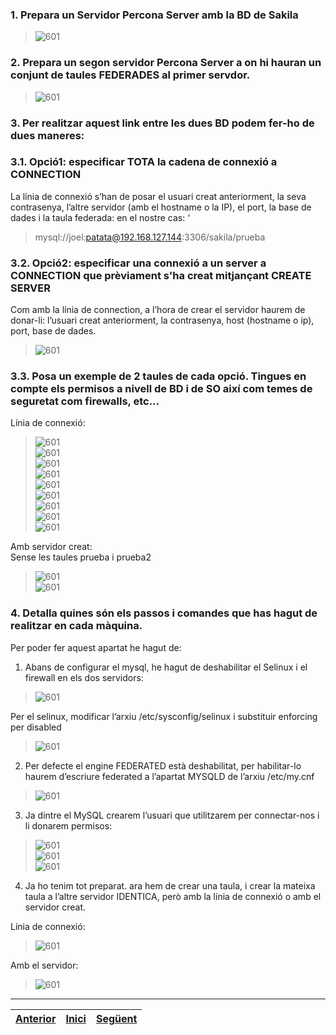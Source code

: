 ### 1. Prepara un Servidor Percona Server amb la BD de Sakila  
>  ![601](https://raw.githubusercontent.com/Josep88/MP10UF2-A3/master/img/exercici6/601.png)  

### 2. Prepara un segon servidor Percona Server a on hi hauran un conjunt de taules FEDERADES al primer servdor.  
>  ![601](https://raw.githubusercontent.com/Josep88/MP10UF2-A3/master/img/exercici6/602.png)  

### 3. Per realitzar aquest link entre les dues BD podem fer-ho de dues maneres:  
### 3.1. Opció1: especificar TOTA la cadena de connexió a CONNECTION 
La línia de connexió s’han de posar el usuari creat anteriorment, la seva contrasenya, l’altre servidor (amb el hostname o la IP), el port, la base de dades i la taula federada: en el nostre cas: ‘  
> mysql://joel:patata@192.168.127.144:3306/sakila/prueba  

### 3.2. Opció2: especificar una connexió a un server a CONNECTION que prèviament s'ha creat mitjançant CREATE SERVER  
Com amb la línia de connection, a l’hora de crear el servidor haurem de donar-li: l’usuari creat anteriorment, la contrasenya, host (hostname o ip), port, base de dades.
>  ![601](https://raw.githubusercontent.com/Josep88/MP10UF2-A3/master/img/exercici6/603.png)  

### 3.3. Posa un exemple de 2 taules de cada opció. Tingues en compte els permisos a nivell de BD i de SO així com temes de seguretat com firewalls, etc...  
Línia de connexió:  
>  ![601](https://raw.githubusercontent.com/Josep88/MP10UF2-A3/master/img/exercici6/604.png)  
>  ![601](https://raw.githubusercontent.com/Josep88/MP10UF2-A3/master/img/exercici6/605.png)  
>  ![601](https://raw.githubusercontent.com/Josep88/MP10UF2-A3/master/img/exercici6/606.png)  
>  ![601](https://raw.githubusercontent.com/Josep88/MP10UF2-A3/master/img/exercici6/607.png)  
>  ![601](https://raw.githubusercontent.com/Josep88/MP10UF2-A3/master/img/exercici6/608.png)  
>  ![601](https://raw.githubusercontent.com/Josep88/MP10UF2-A3/master/img/exercici6/609.png)  
>  ![601](https://raw.githubusercontent.com/Josep88/MP10UF2-A3/master/img/exercici6/610.png)  
>  ![601](https://raw.githubusercontent.com/Josep88/MP10UF2-A3/master/img/exercici6/611.png)  
>  ![601](https://raw.githubusercontent.com/Josep88/MP10UF2-A3/master/img/exercici6/612.png)  

Amb servidor creat:  
Sense les taules prueba i prueba2  
>  ![601](https://raw.githubusercontent.com/Josep88/MP10UF2-A3/master/img/exercici6/613.png)  
>  ![601](https://raw.githubusercontent.com/Josep88/MP10UF2-A3/master/img/exercici6/614.png)  

### 4. Detalla quines són els passos i comandes que has hagut de realitzar en cada màquina.  
Per poder fer aquest apartat he hagut de:  
1. Abans de configurar el mysql, he hagut de deshabilitar el Selinux i el firewall en els dos servidors:  
>  ![601](https://raw.githubusercontent.com/Josep88/MP10UF2-A3/master/img/exercici6/615.png)  

Per el selinux, modificar l’arxiu /etc/sysconfig/selinux i substituir enforcing per disabled  
>  ![601](https://raw.githubusercontent.com/Josep88/MP10UF2-A3/master/img/exercici6/616.png)  

2. Per defecte el engine FEDERATED està deshabilitat, per habilitar-lo haurem d’escriure federated a l’apartat MYSQLD de l’arxiu /etc/my.cnf  
>  ![601](https://raw.githubusercontent.com/Josep88/MP10UF2-A3/master/img/exercici6/617.png)  

3. Ja dintre el MySQL crearem l’usuari que utilitzarem per connectar-nos i li donarem permisos:
>  ![601](https://raw.githubusercontent.com/Josep88/MP10UF2-A3/master/img/exercici6/618.png)  
>  ![601](https://raw.githubusercontent.com/Josep88/MP10UF2-A3/master/img/exercici6/619.png)  
>  ![601](https://raw.githubusercontent.com/Josep88/MP10UF2-A3/master/img/exercici6/620.png)  

4. Ja ho tenim tot preparat. ara hem de crear una taula, i crear la mateixa taula a l’altre servidor IDENTICA, però amb la línia de connexió o amb el servidor creat.  

Línia de connexió:  
>  ![601](https://raw.githubusercontent.com/Josep88/MP10UF2-A3/master/img/exercici6/621.png)  

Amb el servidor:  
>  ![601](https://raw.githubusercontent.com/Josep88/MP10UF2-A3/master/img/exercici6/622.png)  


***
|[Anterior](https://github.com/Josep88/MP10UF2-A3/blob/master/Exercicis/exercici5.md)|[Inici](https://github.com/Josep88/MP10UF2-A3)|[Següent](https://github.com/Josep88/MP10UF2-A3/blob/master/Exercicis/exercici7.md)|
|:-:|:-:|:-:|
